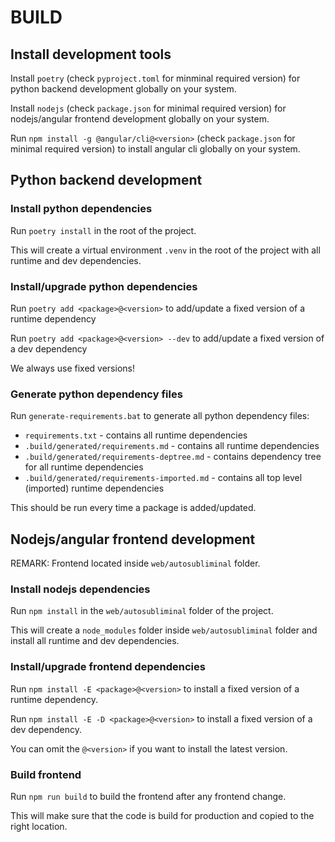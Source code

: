 # BUILD

## Install development tools

Install `poetry` (check `pyproject.toml` for minminal required version) for python backend development globally on your system.

Install `nodejs` (check `package.json` for minimal required version) for nodejs/angular frontend development globally on your system.

Run `npm install -g @angular/cli@<version>` (check `package.json` for minimal required version) to install angular cli globally on your system.

## Python backend development

### Install python dependencies

Run `poetry install` in the root of the project.

This will create a virtual environment `.venv` in the root of the project with all runtime and dev dependencies.

### Install/upgrade python dependencies

Run `poetry add <package>@<version>` to add/update a fixed version of a runtime dependency

Run `poetry add <package>@<version> --dev` to add/update a fixed version of a dev dependency

We always use fixed versions!

### Generate python dependency files

Run `generate-requirements.bat` to generate all python dependency files:
* `requirements.txt` - contains all runtime dependencies
* `.build/generated/requirements.md` - contains all runtime dependencies
* `.build/generated/requirements-deptree.md` - contains dependency tree for all runtime dependencies
* `.build/generated/requirements-imported.md` - contains all top level (imported) runtime dependencies

This should be run every time a package is added/updated.

## Nodejs/angular frontend development

REMARK: Frontend located inside `web/autosubliminal` folder.

### Install nodejs dependencies

Run `npm install` in the `web/autosubliminal` folder of the project.

This will create a `node_modules` folder inside `web/autosubliminal` folder and install all runtime and dev dependencies.

### Install/upgrade frontend dependencies

Run `npm install -E <package>@<version>` to install a fixed version of a runtime dependency.

Run `npm install -E -D <package>@<version>` to install a fixed version of a dev dependency.

You can omit the `@<version>` if you want to install the latest version.

### Build frontend

Run `npm run build` to build the frontend after any frontend change.

This will make sure that the code is build for production and copied to the right location.
